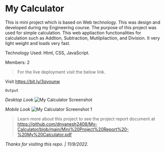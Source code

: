 # My Calculator

This is mini project which is based on Web technology. This was design and developed during my Engineering course. The purpose of this project was used for simple calculation. This web appliaction functionalities for calculation such as Addtion, Subtraction, Mutilpliaction, and Division. It very light weight and loads very fast.

Technology Used: Html, CSS, JavaScript.

Members: 2

> For the live deployment visit the below link.

Visit https://bit.ly/3qvounw

`Output`

_Desktop Look_
![My Calculator Screenshot](https://user-images.githubusercontent.com/61074868/189536869-072923c1-e2c1-4ff8-b902-de1d5cec7a04.png)

_Mobile Look_
![My Calculator Screenshot 1](https://user-images.githubusercontent.com/61074868/189709796-9bb552a7-b83f-4fa3-b6cb-b786cac13bb7.jpg)

> Learn more about this project to see the project report document at https://github.com/dnyanesh2408/My-Calculator/blob/main/Mini%20Project%20Report%20-%20My%20Calculator.pdf

_Thanks for visiting this repo. | 11/9/2022._

